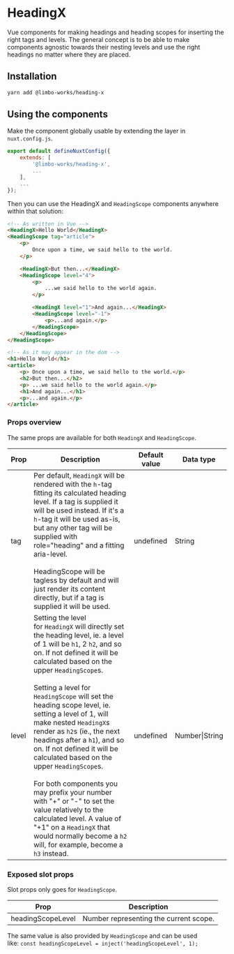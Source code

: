 # HeadingX

Vue components for making headings and heading scopes for inserting the right tags and levels. The general concept is to be able to make components agnostic towards their nesting levels and use the right headings no matter where they are placed.

## Installation

``` bash
yarn add @limbo-works/heading-x
```

## Using the components

Make the component globally usable by extending the layer in `nuxt.config.js`.

``` js
export default defineNuxtConfig({
    extends: [
        '@limbo-works/heading-x',
        ...
    ],
    ...
});
```

Then you can use the HeadingX and `HeadingScope` components anywhere within that solution:

``` html
<!-- As written in Vue -->
<HeadingX>Hello World</HeadingX>
<HeadingScope tag="article">
	<p>
		Once upon a time, we said hello to the world.
	</p>

	<HeadingX>But then...</HeadingX>
	<HeadingScope level="4">
		<p>
			...we said hello to the world again.
		</p>

		<HeadingX level="1">And again...</HeadingX>
		<HeadingScope level="-1">
			<p>...and again.</p>
		</HeadingScope>
	</HeadingScope>
</HeadingScope>

<!-- As it may appear in the dom -->
<h1>Hello World</h1>
<article>
	<p> Once upon a time, we said hello to the world.</p>
	<h2>But then...</h2>
	<p> ...we said hello to the world again.</p>
	<h1>And again...</h1>
	<p>...and again.</p>
</article>
```

### Props overview

The same props are available for both `HeadingX` and `HeadingScope`.

| Prop | Description | Default value | Data type |
| ---- | ----------- | ------------- | --------- |
| tag | Per default, `HeadingX` will be rendered with the `h`-tag fitting its calculated heading level. If a tag is supplied it will be used instead. If it's a `h`-tag it will be used as-is, but any other tag will be supplied with role="heading" and a fitting aria-level.<br><br>HeadingScope will be tagless by default and will just render its content directly, but if a tag is supplied it will be used. | undefined | String |
| level | Setting the level for `HeadingX` will directly set the heading level, ie. a level of 1 will be `h1`, 2 `h2`, and so on. If not defined it will be calculated based on the upper `HeadingScope`s.<br><br>Setting a level for `HeadingScope` will set the heading scope level, ie. setting a level of 1, will make nested `HeadingX`s render as `h2`s (ie., the next headings after a `h1`), and so on. If not defined it will be calculated based on the upper `HeadingScope`s.<br><br>For both components you may prefix your number with "+" or "-" to set the value relatively to the calculated level. A value of "+1" on a `HeadingX` that would normally become a `h2` will, for example, become a `h3` instead. | undefined | Number\|String |

### Exposed slot props

Slot props only goes for `HeadingScope`.

| Prop | Description |
| ---- | ----------- |
| headingScopeLevel | Number representing the current scope. |

The same value is also provided by `HeadingScope` and can be used like: `const headingScopeLevel = inject('headingScopeLevel', 1);`